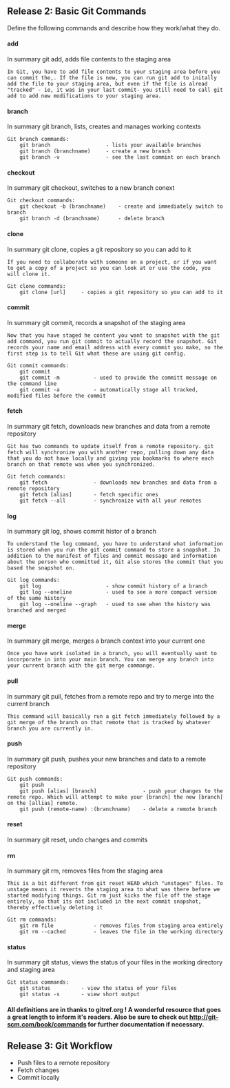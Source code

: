 ## Release 2: Basic Git Commands
Define the following commands and describe how they work/what they do.  


#### add
<!-- Your defnition here -->
In summary git add, adds file contents to the staging area
	
	In Git, you have to add file contents to your staging area before you can commit the,. If the file is new, you can run git add to initally add the file to your staging area, but even if the file is alread "tracked" - ie, it was in your last commit- you still need to call git add to add new modifications to your staging area.


#### branch
<!-- Your defnition here -->
In summary git branch, lists, creates and manages working contexts
	
	Git branch commands:
		git branch 					- lists your available branches
		git branch (branchname) 	- create a new branch
		git branch -v				- see the last commint on each branch


#### checkout
<!-- Your defnition here -->
In summary git checkout, switches to a new branch conext
	
	Git checkout commands:
		git checkout -b (branchname)	- create and immediately switch to branch
		git branch -d (branchname)		- delete branch



#### clone
<!-- Your defnition here -->
In summary git clone, copies a git repository so you can add to it
	
	If you need to collaborate with someone on a project, or if you want to get a copy of a project so you can look at or use the code, you will clone it.

	Git clone commands:
		git clone [url]		- copies a git repository so you can add to it


#### commit
<!-- Your defnition here -->
In summary git commit, records a snapshot of the staging area
	
	Now that you have staged he content you want to snapshot with the git add command, you run git commit to actually record the snapshot. Git records your name and email address with every commit you make, so the first step is to tell Git what these are using git config.

	Git commit commands:
		git commit
		git commit -m 			- used to provide the committ message on 	the command line
		git commit -a 			- automatically stage all tracked, modified files before the commit


#### fetch
<!-- Your defnition here -->
In summary git fetch, downloads new branches and data from a remote repository

	Git has two commands to update itself from a remote repository. git fetch will synchronize you with another repo, pulling down any data that you do not have locally and giving you bookmarks to where each branch on that remote was when you synchronized.

	Git fetch commands:
		git fetch 				- downloads new branches and data from a remote repository
		git fetch [alias]		- fetch specific ones
		git fetch --all 		- synchronize with all your remotes 

#### log
<!-- Your defnition here -->
In summary git log, shows commit histor of a branch
	
	To understand the log command, you have to understand what information is stored when you run the git commit command to store a snapshot. In addition to the manifest of files and commit message and information about the person who committed it, Git also stores the commit that you based the snapshot on. 

	Git log commands:
		git log						- show commit history of a branch
		git log --oneline			- used to see a more compact version of the same history
		git log --oneline --graph	- used to see when the history was branched and merged

#### merge
<!-- Your defnition here -->
In summary git merge, merges a branch context into your current one
	
	Once you have work isolated in a branch, you will eventually want to incorporate in into your main branch. You can merge any branch into your current branch with the git merge commange.


#### pull
<!-- Your defnition here -->
In summary git pull, fetches from a remote repo and try to merge into the current branch

	This command will basically run a git fetch immediately followed by a git merge of the branch on that remote that is tracked by whatever branch you are currently in.


#### push
<!-- Your defnition here -->
In summary git push, pushes your new branches and data to a remote repository


	Git push commands:
		git push
		git push [alias] [branch]				- push your changes to the remote repo. Which will attempt to make your [branch] the new [branch] on the [allias] remote.
		git push (remote-name) :(branchname)	- delete a remote branch

#### reset
<!-- Your defnition here -->
In summary git reset, undo changes and commits



#### rm
<!-- Your defnition here -->
In summary git rm, removes files from the staging area

	This is a bit different from git reset HEAD which "unstages" files. To unstage means it reverts the staging area to what was there before we started modifying things. Git rm just kicks the file off the stage entirely, so that its not included in the next commit snapshot, thereby effectively deleting it

	Git rm commands:
		git rm file 			- removes files from staging area entirely
		git rm --cached			- leaves the file in the working directory

#### status
In summary git status, views the status of your files in the working directory and staging area

	Git status commands:
		git status			- view the status of your files 
		git status -s 		- view short output


#### All definitions are in thanks to gitref.org ! A wonderful resource that goes a great length to inform it's readers. Also be sure to check out http://git-scm.com/book/commands for further documentation if necessary. 



## Release 3: Git Workflow

- Push files to a remote repository
- Fetch changes
- Commit locally